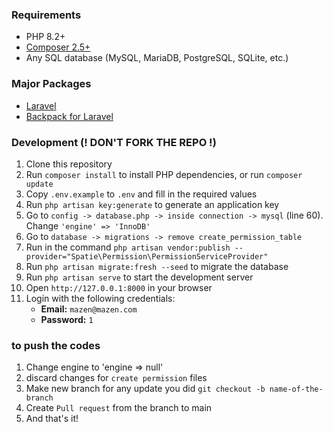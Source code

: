 ### Requirements

- PHP 8.2+
- [Composer 2.5+](https://getcomposer.org/)
- Any SQL database (MySQL, MariaDB, PostgreSQL, SQLite, etc.)

### Major Packages

- [Laravel](https://laravel.com/docs/10.x/)
- [Backpack for Laravel](https://backpackforlaravel.com/docs)

### Development (! DON'T FORK THE REPO !)

1. Clone this repository
2. Run `composer install` to install PHP dependencies, or run `composer update`
5. Copy `.env.example` to `.env` and fill in the required values
6. Run `php artisan key:generate` to generate an application key
7. Go to `config -> database.php -> inside connection -> mysql` (line 60). Change `'engine' => 'InnoDB'`
8. Go to `database -> migrations -> remove create_permission_table`
9. Run in the command `php artisan vendor:publish --provider="Spatie\Permission\PermissionServiceProvider"`
10. Run `php artisan migrate:fresh --seed` to migrate the database
13. Run `php artisan serve` to start the development server
14. Open `http://127.0.0.1:8000` in your browser
15. Login with the following credentials:
    - **Email:** `mazen@mazen.com`
    - **Password:** `1`



### to push the codes
1. Change engine to 'engine => null'
2. discard changes for `create permission` files
3. Make new branch for any update you did `git checkout -b name-of-the-branch`
4. Create `Pull request` from the branch to main
5. And that's it!
